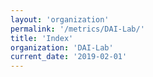 ```yaml
---
layout: 'organization'
permalink: '/metrics/DAI-Lab/'
title: 'Index'
organization: 'DAI-Lab'
current_date: '2019-02-01'
---
```

